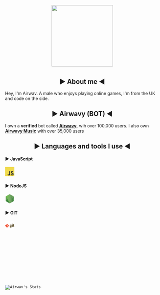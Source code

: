 <h1 align="center">
  <a href="https://airwavy.site.xyz"><img src="https://cdn.discordapp.com/attachments/865294558690672680/1039598862417010738/airwavy_logo_white_500x500.png" width="200" height="200"></a>
</h1>

<h2 align="center"> ► About me ◄ </h2>

Hey, I'm Airwav. A male who enjoys playing online games, I'm from the UK and code on the side.

<h2 align="center"> ► Airwavy (BOT) ◄ </h2>

I own a **verified** bot called [**Airwavy**](https://airwavy.site.xyz), wih over 100,000 users. I also own [**Airwavy Music**](https://airwavy.site.xyz/music) with over 35,000 users

<h2 align="center"> ► Languages and tools I use ◄ </h2>

<h4 align="left">► JavaScript </h4>
<code><img src="https://raw.githubusercontent.com/github/explore/80688e429a7d4ef2fca1e82350fe8e3517d3494d/topics/javascript/javascript.png" width="30" height="30"></code><h4 align="left">► NodeJS </h4>
  <code><img src="https://raw.githubusercontent.com/github/explore/80688e429a7d4ef2fca1e82350fe8e3517d3494d/topics/nodejs/nodejs.png" width="30" height="30"></code><h4 align="left">► GIT </h4>
  <code><img src="https://raw.githubusercontent.com/github/explore/80688e429a7d4ef2fca1e82350fe8e3517d3494d/topics/git/git.png" width="30" height="30">

<br/>

<h2 align="left">  </h2>

![Airwav's Stats](https://github-readme-stats.vercel.app/api?username=Airwav&count_private=true&include_all_commits=true&show_icons=true&hide_border=true&hide_title=true&theme=dracula)
